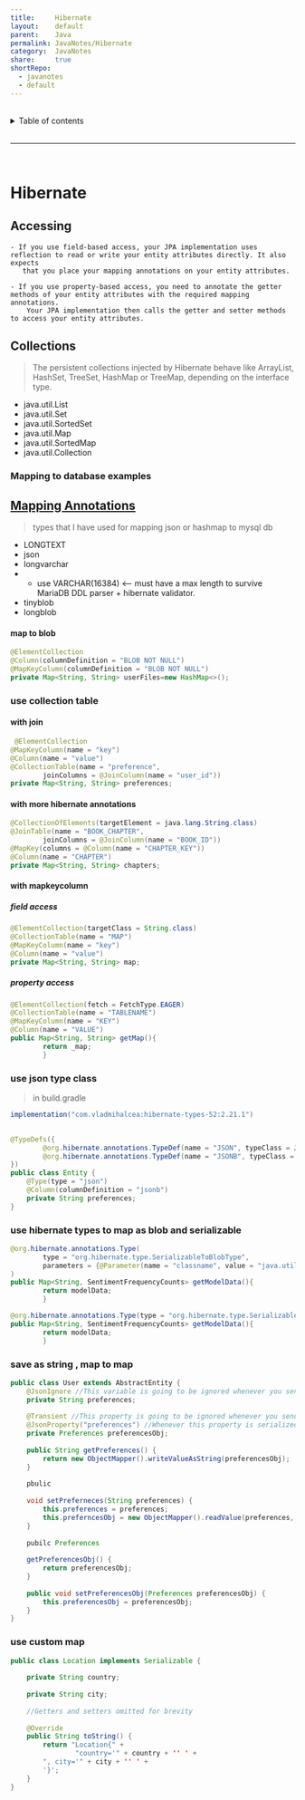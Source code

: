 ```yaml
---  
title:     Hibernate        
layout:    default        
parent:    Java        
permalink: JavaNotes/Hibernate        
category:  JavaNotes        
share:     true        
shortRepo:        
  - javanotes        
  - default          
---  
```

        
        
<br/>        
        
<details markdown="block">              
<summary>              
Table of contents              
</summary>              
{: .text-delta }              
1. TOC              
{:toc}              
</details>              
        
<br/>              
        
***              
        
<br/>              
        
# Hibernate        
        
## Accessing        
        
```        
- If you use field-based access, your JPA implementation uses reflection to read or write your entity attributes directly. It also expects         
   that you place your mapping annotations on your entity attributes.        
        
- If you use property-based access, you need to annotate the getter methods of your entity attributes with the required mapping annotations.         
    Your JPA implementation then calls the getter and setter methods to access your entity attributes.        
```        
        
## Collections        
        
> The persistent collections injected by Hibernate behave like ArrayList, HashSet, TreeSet, HashMap or TreeMap, depending on the interface type.        
        
- java.util.List        
- java.util.Set        
- java.util.SortedSet        
- java.util.Map        
- java.util.SortedMap        
- java.util.Collection        
        
### Mapping to database examples        
        
## [Mapping Annotations](https://docs.jboss.org/hibernate/orm/current/userguide/html_single/Hibernate_User_Guide.html#annotations)        
        
> types that I have used for mapping json or hashmap to mysql db        
        
- LONGTEXT        
- json        
- longvarchar        
-        
    - use VARCHAR(16384) <-- must have a max length to survive MariaDB DDL parser + hibernate validator.        
- tinyblob        
- longblob        
        
#### map to blob        
        
```java        
@ElementCollection        
@Column(columnDefinition = "BLOB NOT NULL")        
@MapKeyColumn(columnDefinition = "BLOB NOT NULL")        
private Map<String, String> userFiles=new HashMap<>();        
```        
        
### use collection table        
        
#### with join        
        
```java        
 @ElementCollection        
@MapKeyColumn(name = "key")        
@Column(name = "value")        
@CollectionTable(name = "preference",        
        joinColumns = @JoinColumn(name = "user_id"))        
private Map<String, String> preferences;        
```        
        
#### with more hibernate annotations        
        
```java        
@CollectionOfElements(targetElement = java.lang.String.class)        
@JoinTable(name = "BOOK_CHAPTER",        
        joinColumns = @JoinColumn(name = "BOOK_ID"))        
@MapKey(columns = @Column(name = "CHAPTER_KEY"))        
@Column(name = "CHAPTER")        
private Map<String, String> chapters;        
```        
        
#### with mapkeycolumn        
        
##### field access        
        
 ```java        
@ElementCollection(targetClass = String.class)        
@CollectionTable(name = "MAP")        
@MapKeyColumn(name = "key")        
@Column(name = "value")        
private Map<String, String> map;        
```        
        
##### property access        
        
```java        
@ElementCollection(fetch = FetchType.EAGER)        
@CollectionTable(name = "TABLENAME")        
@MapKeyColumn(name = "KEY")        
@Column(name = "VALUE")        
public Map<String, String> getMap(){        
        return _map;        
        }        
```        
        
### use json type class        
        
> in build.gradle        
        
```groovy        
implementation("com.vladmihalcea:hibernate-types-52:2.21.1")        
```        
        
```java        
        
@TypeDefs({        
        @org.hibernate.annotations.TypeDef(name = "JSON", typeClass = JsonBlobType.class),        
        @org.hibernate.annotations.TypeDef(name = "JSONB", typeClass = JsonBinaryType.class)        
})        
public class Entity {        
    @Type(type = "json")        
    @Column(columnDefinition = "jsonb")        
    private String preferences;        
}        
```        
        
### use hibernate types to map as blob and serializable        
        
```java        
@org.hibernate.annotations.Type(        
        type = "org.hibernate.type.SerializableToBlobType",        
        parameters = {@Parameter(name = "classname", value = "java.util.HashMap")}        
)        
public Map<String, SentimentFrequencyCounts> getModelData(){        
        return modelData;        
        }        
```        
        
```java        
@org.hibernate.annotations.Type(type = "org.hibernate.type.SerializableType")        
public Map<String, SentimentFrequencyCounts> getModelData(){        
        return modelData;        
        }        
```        
        
### save as string , map to map        
        
```java        
public class User extends AbstractEntity {        
    @JsonIgnore //This variable is going to be ignored whenever you send data to a client(ie. web browser)        
    private String preferences;        
        
    @Transient //This property is going to be ignored whenever you send data to the database        
    @JsonProperty("preferences") //Whenever this property is serialized to the client, it is going to be named "perferences" instead "preferencesObj"        
    private Preferences preferencesObj;        
        
    public String getPreferences() {        
        return new ObjectMapper().writeValueAsString(preferencesObj);        
    }        
        
    pbulic        
        
    void setPreferneces(String preferences) {        
        this.preferences = preferences;        
        this.preferncesObj = new ObjectMapper().readValue(preferences, Preferences.class);        
    }        
        
    pubilc Preferences        
        
    getPreferencesObj() {        
        return preferencesObj;        
    }        
        
    public void setPreferencesObj(Preferences preferencesObj) {        
        this.preferencesObj = preferencesObj;        
    }        
}        
```        
        
### use custom map        
        
```java        
public class Location implements Serializable {        
        
    private String country;        
        
    private String city;        
        
    //Getters and setters omitted for brevity        
        
    @Override        
    public String toString() {        
        return "Location{" +        
                "country='" + country + '' ' +        
        ", city='" + city + '' ' +        
        '}';        
    }        
}        
```